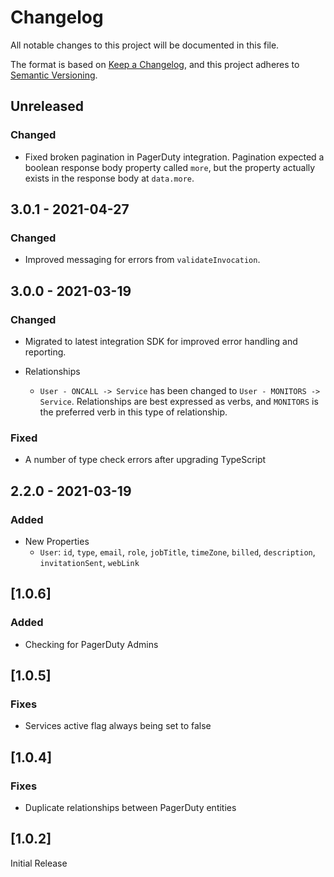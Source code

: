 # Changelog

All notable changes to this project will be documented in this file.

The format is based on [Keep a Changelog](https://keepachangelog.com/en/1.0.0/),
and this project adheres to
[Semantic Versioning](https://semver.org/spec/v2.0.0.html).

## Unreleased

### Changed

- Fixed broken pagination in PagerDuty integration. Pagination expected a
  boolean response body property called `more`, but the property actually exists
  in the response body at `data.more`.

## 3.0.1 - 2021-04-27

### Changed

- Improved messaging for errors from `validateInvocation`.

## 3.0.0 - 2021-03-19

### Changed

- Migrated to latest integration SDK for improved error handling and reporting.

- Relationships
  - `User - ONCALL -> Service` has been changed to `User - MONITORS -> Service`.
    Relationships are best expressed as verbs, and `MONITORS` is the preferred
    verb in this type of relationship.

### Fixed

- A number of type check errors after upgrading TypeScript

## 2.2.0 - 2021-03-19

### Added

- New Properties
  - `User`: `id`, `type`, `email`, `role`, `jobTitle`, `timeZone`, `billed`,
    `description`, `invitationSent`, `webLink`

## [1.0.6]

### Added

- Checking for PagerDuty Admins

## [1.0.5]

### Fixes

- Services active flag always being set to false

## [1.0.4]

### Fixes

- Duplicate relationships between PagerDuty entities

## [1.0.2]

Initial Release
